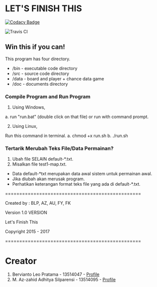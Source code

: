 # LET'S FINISH THIS

[![Codacy Badge](https://api.codacy.com/project/badge/Grade/6ed22b44232a46f8a668279198c9c31f)](https://app.codacy.com/app/berviantoleo/lets-finish?utm_source=github.com&utm_medium=referral&utm_content=berv-uni-project/lets-finish&utm_campaign=Badge_Grade_Settings)

![Travis CI](https://www.travis-ci.org/berviantoleo/lets-finish.svg?branch=master)

## Win this if you can!

This program has four directory.
* /bin - executable code directory
* /src - source code directory
* /data - board and player + chance data game
* /doc - documents directory


### Compile Program and Run Program
1. Using Windows,

  a. run "run.bat" (double click on that file) or run with command prompt.

2. Using Linux,

  Run this command in terminal.
  a. chmod +x run.sh
  b. ./run.sh

### Tertarik Merubah Teks File/Data Permainan?

  1. Ubah file SELAIN default-*.txt.
  2. Misalkan file test1-map.txt.

* Data default-*txt merupakan data awal sistem untuk permainan awal.
* Jika diubah akan merusak program.
* Perhatikan keterangan format teks file yang ada di default-*.txt.


================================================

Created by : BLP, AZ, AU, FY, FK

Version 1.0 VERSION

Let's Finish This

Copyright 2015 - 2017

================================================

# Creator

1. Bervianto Leo Pratama - 13514047 - [Profile](https://github.com/berviantoleo)
2. M. Az-zahid Adhitya Silparensi - 13514095 - [Profile](https://github.com/Azzahid)
